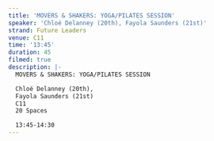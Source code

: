 ```yaml
---
title: 'MOVERS & SHAKERS: YOGA/PILATES SESSION'
speaker: 'Chloé Delanney (20th), Fayola Saunders (21st)'
strand: Future Leaders
venue: C11
time: '13:45'
duration: 45
filmed: true
description: |-
  MOVERS & SHAKERS: YOGA/PILATES SESSION

  Chloé Delanney (20th),
  Fayola Saunders (21st)
  C11
  20 Spaces

  13:45-14:30
---
```


